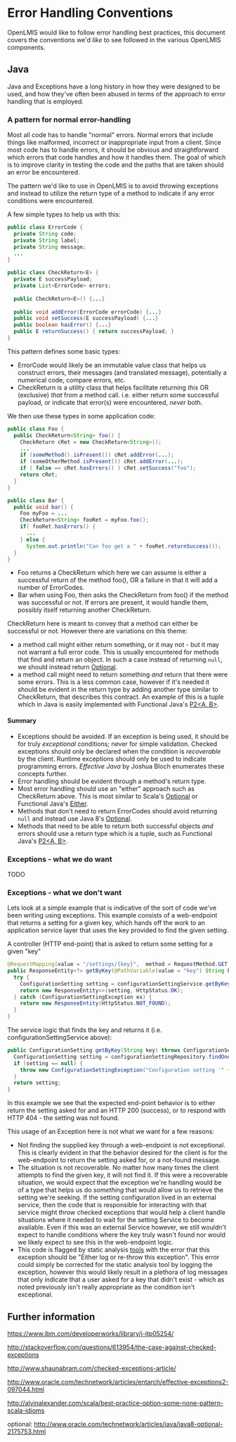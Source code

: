 # Error Handling Conventions

OpenLMIS would like to follow error handling best practices, this document covers the
conventions we'd _like_ to see followed in the various OpenLMIS components.

## Java

Java and Exceptions have a long history in how they were designed to be used, and how they've often
been abused in terms of the approach to error handling that is employed.

### A pattern for normal error-handling

Most all code has to handle "normal" errors.  Normal errors that include things like malformed, 
incorrect or inappropriate input from a client.  Since most code has to handle errors, it 
should be obvious and straightforward which errors that code handles and how it handles them.
The goal of which is to improve clarity in testing the code and the paths that are taken should an 
error be encountered.

The pattern we'd like to use in OpenLMIS is to avoid throwing exceptions and instead to utilize
the return type of a method to indicate if any error conditions were encountered.

A few simple types to help us with this:

```Java
public class ErrorCode {
  private String code;
  private String label;
  private String message;
  ...
}

public class CheckReturn<E> {
  private E successPayload;
  private List<ErrorCode> errors;
  
  public CheckReturn<E>() {...}
  
  public void addError(ErrorCode errorCode) {...}
  public void setSuccess(E successPayload) {...}
  public boolean hasError() {...}
  public E returnSuccess() { return successPayload; }
}
```

This pattern defines some basic types:

* ErrorCode would likely be an immutable value class that helps us construct errors, their messages 
(and translated message), potentially a numerical code, compare errors, etc.
* CheckReturn is a utility class that helps facilitate returning _this_ OR (exclusive) _that_ 
from a method call.  i.e. either return some successful payload, or indicate that error(s) 
were encountered, _never_ both.

We then use these types in some application code:

```Java
public class Foo {
  public CheckReturn<String> foo() {
    CheckReturn cRet = new CheckReturn<String>();
    ...
    if (someMethod().isPresent()) cRet.addError(...);
    if (someOtherMethod.isPresent()) cRet.addError(...);
    if ( false == cRet.hasErrors() ) cRet.setSuccess("foo");
    return cRet;
  }
}

public class Bar {
  public void bar() {
    Foo myFoo = ...
    CheckReturn<String> fooRet = myFoo.foo();
    if( fooRet.hasErrors() {
      ...
    } else {
      System.out.println("Can foo get a " + fooRet.returnSuccess());
  }
}
```

* Foo returns a CheckReturn which here we can assume is either a successful return of the method
  foo(), OR a failure in that it will add a number of ErrorCodes.
* Bar when using Foo, then asks the CheckReturn from foo() if the method was successful or not. 
  If errors are present, it would handle them, possibly itself returning another CheckReturn.
  
CheckReturn here is meant to convey that a method can either be successful or not.  However there
are variations on this theme:

* a method call might either return something, or it may not - but it may not warrant a full error
code.  This is usually encountered for methods that find and return an object.  In such a case 
instead of returning `null`, we should instead return 
[Optional](https://docs.oracle.com/javase/8/docs/api/java/util/Optional.html).
* a method call might need to return something _and_ return that there were some errors. This is 
a less common case, however if it's needed it should be evident in the return type by adding 
another type similar to CheckReturn, that describes this contract.  An example of this is a tuple
which in Java is easily implemented with Functional Java's 
[P2<A, B>](http://www.functionaljava.org/javadoc/4.6/functionaljava/fj/P2.html).


#### Summary

* Exceptions should be avoided.  If an exception is being used, it should be for truly
_exceptional_ conditions; never for simple validation.  Checked exceptions should only be declared 
when the condition is _recoverable_ by the client.  Runtime exceptions should only be used 
to indicate programming errors. _Effective Java_ by Joshua Bloch enumerates these concepts further.
* Error handling should be evident through a method's return type.
* Most error handling should use an "either" approach such as CheckReturn above.
This is most similar to Scala's 
[Optional](http://www.scala-lang.org/api/current/scala/Option.html) or Functional Java's 
[Either](http://www.functionaljava.org/javadoc/4.6/functionaljava/fj/data/Either.html).
* Methods that don't need to return ErrorCodes should avoid returning `null` and 
instead use Java 8's [Optional](https://docs.oracle.com/javase/8/docs/api/java/util/Optional.html).
* Methods that need to be able to return both successful objects _and_ errors should use a 
return type which is a tuple, such as Functional Java's 
[P2<A, B>](http://www.functionaljava.org/javadoc/4.6/functionaljava/fj/P2.html).


### Exceptions - what we do want

TODO

### Exceptions - what we don't want

Lets look at a simple example that is indicative of the sort of code we've been writing using
exceptions.  This example consists of a web-endpoint that returns a setting for a given key, which
hands off the work to an application service layer that uses the key provided to find the given
setting.

A controller (HTTP end-point) that is asked to return some setting for a given "key"
```Java
@RequestMapping(value = "/settings/{key}",  method = RequestMethod.GET)
public ResponseEntity<?> getByKey(@PathVariable(value = "key") String key) {
  try {
    ConfigurationSetting setting = configurationSettingService.getByKey(key);
    return new ResponseEntity<>(setting, HttpStatus.OK);
  } catch (ConfigurationSettingException ex) {
    return new ResponseEntity(HttpStatus.NOT_FOUND);
  }
}
```

The service logic that finds the key and returns it (i.e. configurationSettingService above):
```Java
public ConfigurationSetting getByKey(String key) throws ConfigurationSettingException {
  ConfigurationSetting setting = configurationSettingRepository.findOne(key);
  if (setting == null) {
    throw new ConfigurationSettingException("Configuration setting '" + key + "' not found");
  }
  return setting;
}
```

In this example we see that the expected end-point behavior is to either return the setting asked
for and an HTTP 200 (success), or to respond with HTTP 404 - the setting was not found.

This usage of an Exception here is not what we want for a few reasons:

* Not finding the supplied key through a web-endpoint is not exceptional. This is clearly 
 evident in that the behavior desired for the client is for the web-endpoint to return 
 the setting asked for, or a not-found message.
* The situation is not recoverable.  No matter how many times the client attempts to find
 the given key, it will not find it.  If this were a recoverable situation, we would expect that 
 the exception we're handling would be of a type that helps us do _something_ that would allow us
 to retrieve the setting we're seeking.  If the setting configuration lived in an external service,
 then the code that is responsible for interacting with that service might throw checked exceptions
 that would help a client handle situations where it needed to wait for the setting Service to
 become available.  Even if this was an external Service however, we still wouldn't expect to
 handle conditions where the key truly wasn't found nor would we likely expect to see this in the
 web-endpoint logic.
* This code is flagged by static analysis 
 [tools](http://sonar.openlmis.org/issues/search#issues=AVc18ErL0QRqkcp89olY) with the error that 
 this exception should be "Either log or re-throw this exception".  This error could simply be 
 corrected for the static analysis tool by logging the exception, however this would 
 likely result in a plethora of log messages that only indicate that a user asked for a key that
 didn't exist - which as noted previously isn't really appropriate as the condition isn't
 exceptional.
 


## Further information

https://www.ibm.com/developerworks/library/j-jtp05254/

http://stackoverflow.com/questions/613954/the-case-against-checked-exceptions

http://www.shaunabram.com/checked-exceptions-article/

http://www.oracle.com/technetwork/articles/entarch/effective-exceptions2-097044.html

http://alvinalexander.com/scala/best-practice-option-some-none-pattern-scala-idioms

optional:  http://www.oracle.com/technetwork/articles/java/java8-optional-2175753.html